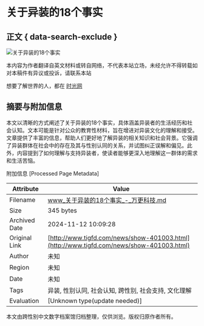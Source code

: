 # 关于异装的18个事实

## 正文 { data-search-exclude }


![关于异装的18个事实](http://www.tigfd.com/file/upload/202410/27/165308241.jpg)

本内容为作者翻译自英文材料或转自网络，不代表本站立场，未经允许不得转载如对本稿件有异议或投诉，请联系本站

想要了解世界的人，都在 [时光网](http://www.tigfd.com/)

## 摘要与附加信息

<!-- tcd_abstract -->
本文以清晰的方式阐述了关于异装的18个事实，具体涵盖异装者的生活经历和社会认知。文本可能是针对公众的教育性材料，旨在增进对异装文化的理解和接受。文章提供了丰富的信息，帮助人们更好地了解异装的相关知识和社会背景。它强调了异装群体在社会中的存在及其与性别认同的关系，并试图纠正误解和偏见。此外，内容提到了如何理解与支持异装者，使读者能够更深入地理解这一群体的需求和生活苦恼。
<!-- tcd_abstract_end -->

附加信息 [Processed Page Metadata]

| Attribute       | Value                                  |
|-----------------|----------------------------------------|
| Filename        | www_关于异装的18个事实_-_万更科技.md                             |
| Size            | 345 bytes                           |
| Archived Date   | 2024-11-12 10:09:28                             |
| Original Link   | [http://www.tigfd.com/news/show-401003.html](http://www.tigfd.com/news/show-401003.html)                       |
| Author          | 未知                               |
| Region          | 未知                               |
| Date            | 未知                                 |
| Tags            | 异装, 性别认同, 社会认知, 跨性别, 社会支持, 文化理解                                 |
| Evaluation            | [Unknown type(update needed)]                                 |
<!-- tcd_table_end -->

本文由跨性别中文数字档案馆归档整理，仅供浏览。版权归原作者所有。
